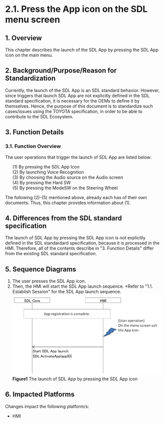 # 2.1. Press the App icon on the SDL menu screen

## 1. Overview
This chapter describes the launch of the SDL App by pressing the SDL App icon on the main menu.

## 2. Background/Purpose/Reason for Standardization
Currently, the launch of the SDL App is an SDL standard behavior.
However, since triggers that launch SDL App are not explicitly defined in the SDL standard specification, it is necessary for the OEMs to define it by themselves.
Hence, the purpose of this document is to standardize such cases/issues using the TOYOTA specification, in order to be able to contribute to the SDL Ecosystem.

## 3. Function Details
### 3.1. Function Overview
The user operations that trigger the launch of SDL App are listed below:

<ol>
 (1) By pressing the SDL App Icon<br>
 (2) By launching Voice Recognition<br>
 (3) By choosing the Audio source on the Audio screen<br>
 (4) By pressing the Hard SW<br>
 (5) By pressing the ModeSW on the Steering Wheel
</ol>

The following (2)-(5) mentioned above, already each has of their own documents. Thus, this chapter provides information about (1).


## 4. Differences from the SDL standard specification
The launch of SDL App by pressing the SDL App icon is not explicitly defined in the SDL standardard specification, because it is processed in the HMI.
Therefore, all of the contents describe in "3. Function Details" differ from the existing SDL standard specification.

## 5. Sequence Diagrams
1. The user presses the SDL App icon.
2. Then, the HMI will start the SDL App launch sequence.
 *Refer to "1.1. Establish Session" for the SDL App launch sequence.
![Figure1.png](./assets/Figure1.png)<br>
<b>Figure1</b> The launch of SDL App by pressing the SDL App icon

## 6. Impacted Platforms
Changes impact the following platform/s:
- HMI



